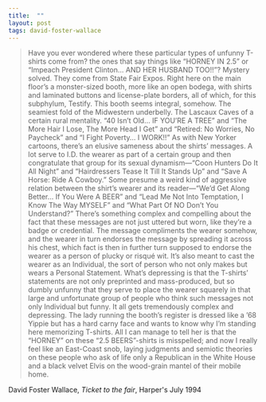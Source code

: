 ```yaml
---
title:  ""
layout: post
tags: david-foster-wallace
---
```


> Have you ever wondered where these particular types of unfunny T-shirts come from? the ones that say things like “HORNEY IN 2.5” or “Impeach President Clinton… AND HER HUSBAND TOO!!”? Mystery solved. They come from State Fair Expos. Right here on the main floor’s a monster-sized booth, more like an open bodega, with shirts and laminated buttons and license-plate borders, all of which, for this subphylum, Testify. This booth seems integral, somehow. The seamiest fold of the Midwestern underbelly. The Lascaux Caves of a certain rural mentality. “40 Isn’t Old… IF YOU’RE A TREE” and “The More Hair I Lose, The More Head I Get” and “Retired: No Worries, No Paycheck” and “I Fight Poverty… I WORK!!” As with New Yorker cartoons, there’s an elusive sameness about the shirts’ messages. A lot serve to I.D. the wearer as part of a certain group and then congratulate that group for its sexual dynamism—“Coon Hunters Do It All Night” and “Hairdressers Tease It Till It Stands Up” and “Save A Horse: Ride A Cowboy.” Some presume a weird kind of aggressive relation between the shirt’s wearer and its reader—“We’d Get Along Better… If You Were A BEER” and “Lead Me Not Into Temptation, I Know The Way MYSELF” and “What Part Of NO Don’t You Understand?” There’s something complex and compelling about the fact that these messages are not just uttered but worn, like they’re a badge or credential. The message compliments the wearer somehow, and the wearer in turn endorses the message by spreading it across his chest, which fact is then in further turn supposed to endorse the wearer as a person of plucky or risqué wit. It’s also meant to cast the wearer as an Individual, the sort of person who not only makes but wears a Personal Statement. What’s depressing is that the T-shirts’ statements are not only preprinted and mass-produced, but so dumbly unfunny that they serve to place the wearer squarely in that large and unfortunate group of people who think such messages not only Individual but funny. It all gets tremendously complex and depressing. The lady running the booth’s register is dressed like a ’68 Yippie but has a hard carny face and wants to know why I’m standing here memorizing T-shirts. All I can manage to tell her is that the “HORNEY” on these “2.5 BEERS”-shirts is misspelled; and now I really feel like an East-Coast snob, laying judgments and semiotic theories on these people who ask of life only a Republican in the White House and a black velvet Elvis on the wood-grain mantel of their mobile home.

David Foster Wallace, _Ticket to the fair_, Harper's July 1994